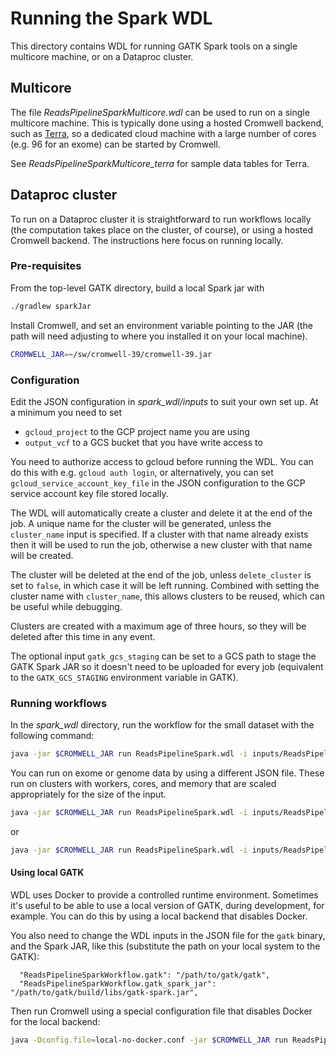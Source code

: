 # Running the Spark WDL

This directory contains WDL for running GATK Spark tools on a single
multicore machine, or on a Dataproc cluster.

## Multicore

The file _ReadsPipelineSparkMulticore.wdl_ can be used to run on a
single multicore machine. This is typically done using a hosted
Cromwell backend, such as [Terra](https://app.terra.bio/), so a
dedicated cloud machine with a large number of cores (e.g. 96 for an
exome) can be started by Cromwell.

See *ReadsPipelineSparkMulticore_terra* for sample data tables for
Terra.

## Dataproc cluster

To run on a Dataproc cluster it is straightforward to run workflows
locally (the computation takes place on the cluster, of course),
or using a hosted Cromwell backend. The instructions here focus
on running locally.

### Pre-requisites

From the top-level GATK directory, build a local Spark jar with

```bash
./gradlew sparkJar
```

Install Cromwell, and set an environment variable pointing to the JAR
(the path will need adjusting to where you installed it on your local
machine).

```bash
CROMWELL_JAR=~/sw/cromwell-39/cromwell-39.jar
```

### Configuration

Edit the JSON configuration in _spark_wdl/inputs_ to suit your own set
up. At a minimum you need to set

* `gcloud_project` to the GCP project name you are using
* `output_vcf` to a GCS bucket that you have write access to

You need to authorize access to gcloud before running the WDL. You can
do this with e.g. `gcloud auth login`, or alternatively, you can set
`gcloud_service_account_key_file` in the JSON configuration to the GCP
service account key file stored locally.

The WDL will automatically create a cluster and delete it at the end of
the job. A unique name for the cluster will be generated, unless the
`cluster_name` input is specified. If a cluster with that name already
exists then it will be used to run the job, otherwise a new cluster with
that name will be created.

The cluster will be deleted at the end of the job, unless
`delete_cluster` is set to `false`, in which case it will be left
running. Combined with setting the cluster name with `cluster_name`,
this allows clusters to be reused, which can be useful while debugging.

Clusters are created with a maximum age of three hours, so they will be
deleted after this time in any event.

The optional input `gatk_gcs_staging` can be set to a GCS path to stage
the GATK Spark JAR so it doesn't need to be uploaded for every job
(equivalent to the `GATK_GCS_STAGING` environment variable in GATK).

### Running workflows

In the _spark_wdl_ directory, run the workflow for the small dataset
with the following command:

```bash
java -jar $CROMWELL_JAR run ReadsPipelineSpark.wdl -i inputs/ReadsPipelineSpark_small.json
```

You can run on exome or genome data by using a different JSON file.
These run on clusters with workers, cores, and memory that are scaled
appropriately for the size of the input.

```bash
java -jar $CROMWELL_JAR run ReadsPipelineSpark.wdl -i inputs/ReadsPipelineSpark_exome.json
```

or

```bash
java -jar $CROMWELL_JAR run ReadsPipelineSpark.wdl -i inputs/ReadsPipelineSpark_genome.json
```

#### Using local GATK

WDL uses Docker to provide a controlled runtime environment. Sometimes
it's useful to be able to use a local version of GATK, during
development, for example. You can do this by using a local backend that
disables Docker.

You also need to change the WDL inputs in the JSON file for the `gatk`
binary, and the Spark JAR, like this (substitute the path on your local
system to the GATK):

```
  "ReadsPipelineSparkWorkflow.gatk": "/path/to/gatk/gatk",
  "ReadsPipelineSparkWorkflow.gatk_spark_jar": "/path/to/gatk/build/libs/gatk-spark.jar",
```

Then run Cromwell using a special configuration file that disables
Docker for the local backend:

```bash
java -Dconfig.file=local-no-docker.conf -jar $CROMWELL_JAR run ReadsPipelineSpark.wdl -i inputs/ReadsPipelineSpark_small.json
```